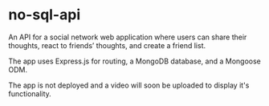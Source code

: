 # no-sql-api

 An API for a social network web application where users can share their thoughts, react to friends’ thoughts, and create a friend list. 
 
 The app uses Express.js for routing, a MongoDB database, and a Mongoose ODM.
 
 The app is not deployed and a video will soon be uploaded to display it's functionality.
